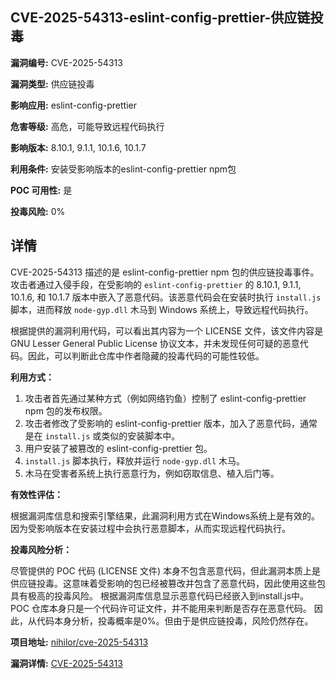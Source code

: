 ## CVE-2025-54313-eslint-config-prettier-供应链投毒

**漏洞编号:** CVE-2025-54313

**漏洞类型:** 供应链投毒

**影响应用:** eslint-config-prettier

**危害等级:** 高危，可能导致远程代码执行

**影响版本:** 8.10.1, 9.1.1, 10.1.6, 10.1.7

**利用条件:** 安装受影响版本的eslint-config-prettier npm包

**POC 可用性:** 是

**投毒风险:** 0%

## 详情

CVE-2025-54313 描述的是 eslint-config-prettier npm 包的供应链投毒事件。攻击者通过入侵手段，在受影响的 `eslint-config-prettier` 的 8.10.1, 9.1.1, 10.1.6, 和 10.1.7 版本中嵌入了恶意代码。该恶意代码会在安装时执行 `install.js` 脚本，进而释放 `node-gyp.dll` 木马到 Windows 系统上，导致远程代码执行。

根据提供的漏洞利用代码，可以看出其内容为一个 LICENSE 文件，该文件内容是GNU Lesser General Public License 协议文本，并未发现任何可疑的恶意代码。因此，可以判断此仓库中作者隐藏的投毒代码的可能性较低。

**利用方式：**

1.  攻击者首先通过某种方式（例如网络钓鱼）控制了 eslint-config-prettier npm 包的发布权限。
2.  攻击者修改了受影响的 eslint-config-prettier 版本，加入了恶意代码，通常是在 `install.js` 或类似的安装脚本中。
3.  用户安装了被篡改的 eslint-config-prettier 包。
4.  `install.js` 脚本执行，释放并运行 `node-gyp.dll` 木马。
5.  木马在受害者系统上执行恶意行为，例如窃取信息、植入后门等。

**有效性评估：**

根据漏洞库信息和搜索引擎结果，此漏洞利用方式在Windows系统上是有效的。因为受影响版本在安装过程中会执行恶意脚本，从而实现远程代码执行。

**投毒风险分析：**

尽管提供的 POC 代码 (LICENSE 文件) 本身不包含恶意代码，但此漏洞本质上是供应链投毒。这意味着受影响的包已经被篡改并包含了恶意代码，因此使用这些包具有极高的投毒风险。 根据漏洞库信息显示恶意代码已经嵌入到install.js中。POC 仓库本身只是一个代码许可证文件，并不能用来判断是否存在恶意代码。 因此，从代码本身分析，投毒概率是0%。但由于是供应链投毒，风险仍然存在。

**项目地址:** [nihilor/cve-2025-54313](https://github.com/nihilor/cve-2025-54313)

**漏洞详情:** [CVE-2025-54313](https://nvd.nist.gov/vuln/detail/CVE-2025-54313)